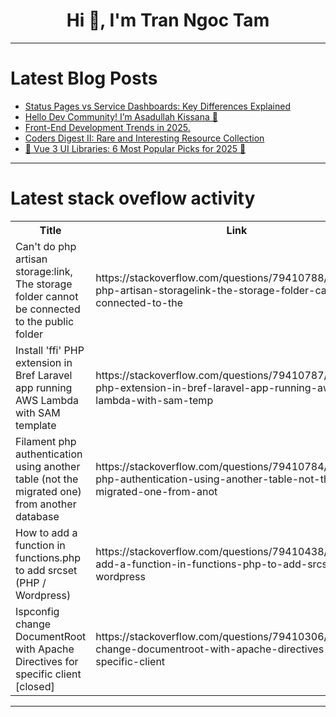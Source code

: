 <h1 align="center">Hi 👋, I'm Tran Ngoc Tam</h1>

---

# Latest Blog Posts 
<!-- BLOG-POST-LIST:START -->
- [Status Pages vs Service Dashboards: Key Differences Explained](https://dev.to/statuspal/status-pages-vs-service-dashboards-key-differences-explained-20j2)
- [Hello Dev Community! I’m Asadullah Kissana 👋](https://dev.to/asad_kissana_sqa_eng/hello-dev-community-im-asadullah-kissana-3gfh)
- [Front-End Development Trends in 2025.](https://dev.to/devmercy/front-end-development-trends-in-2025-2oea)
- [Coders Digest II: Rare and Interesting Resource Collection](https://dev.to/makalin/coders-digest-ii-rare-and-interesting-resource-collection-19a2)
- [🌟 Vue 3 UI Libraries: 6 Most Popular Picks for 2025 🚀](https://dev.to/ansonch/vue-3-ui-libraries-6-most-popular-picks-for-2025-2m7l)
<!-- BLOG-POST-LIST:END -->

---

# Latest stack oveflow activity
<table>
  <tr><th>Title</th><th>Link</th></tr>
  <!-- STACKOVERFLOW:START --><tr><td>Can&#39;t do php artisan storage:link, The storage folder cannot be connected to the public folder</td><td>https://stackoverflow.com/questions/79410788/cant-do-php-artisan-storagelink-the-storage-folder-cannot-be-connected-to-the</td></tr><tr><td>Install &#39;ffi&#39; PHP extension in Bref Laravel app running AWS Lambda with SAM template</td><td>https://stackoverflow.com/questions/79410787/install-ffi-php-extension-in-bref-laravel-app-running-aws-lambda-with-sam-temp</td></tr><tr><td>Filament php authentication using another table &lpar;not the migrated one&rpar; from another database</td><td>https://stackoverflow.com/questions/79410784/filament-php-authentication-using-another-table-not-the-migrated-one-from-anot</td></tr><tr><td>How to add a function in functions.php to add srcset &lpar;PHP / Wordpress&rpar;</td><td>https://stackoverflow.com/questions/79410438/how-to-add-a-function-in-functions-php-to-add-srcset-php-wordpress</td></tr><tr><td>Ispconfig change DocumentRoot with Apache Directives for specific client [closed]</td><td>https://stackoverflow.com/questions/79410306/ispconfig-change-documentroot-with-apache-directives-for-specific-client</td></tr><!-- STACKOVERFLOW:END -->
</table>

---


